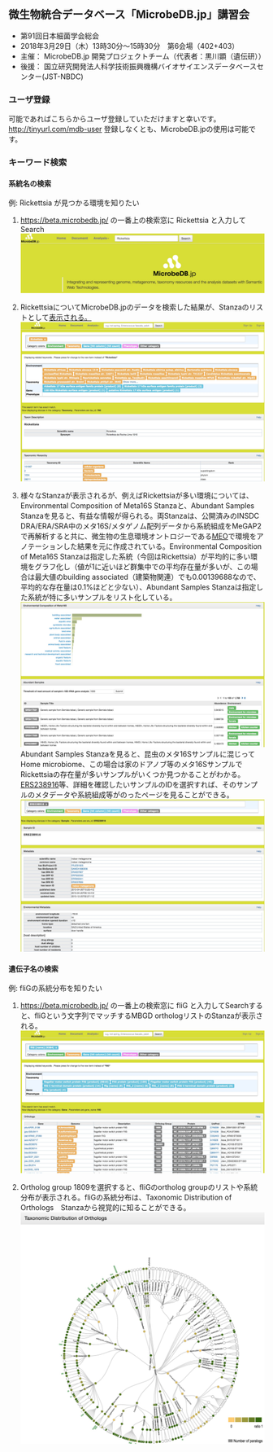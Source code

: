 ## 微生物統合データベース「MicrobeDB.jp」講習会 ##


* 第91回日本細菌学会総会
* 2018年3月29日（木）13時30分～15時30分　第6会場（402+403）
* 主催： MicrobeDB.jp 開発プロジェクトチーム（代表者：黒川顕（遺伝研））
* 後援： 国立研究開発法人科学技術振興機構バイオサイエンスデータベースセンター(JST-NBDC)

### ユーザ登録 ###
可能であればこちらからユーザ登録していただけますと幸いです。 http://tinyurl.com/mdb-user
登録しなくとも、MicrobeDB.jpの使用は可能です。

### キーワード検索 ###
#### 系統名の検索 ####
例: Rickettsia が見つかる環境を知りたい  
1. https://beta.microbedb.jp/
の一番上の検索窓に Rickettsia と入力してSearch
![RickettsiaHome](https://github.com/MicrobeDBjp/document/blob/master/Figures/RickettsiaHome.jpg)
  
2. RickettsiaについてMicrobeDB.jpのデータを検索した結果が、Stanzaのリストとして[表示される。](https://beta.microbedb.jp/search?q1=Rickettsia "Rickettsia検索結果")
![RickettsiaSecond](https://github.com/MicrobeDBjp/document/blob/master/Figures/RickettsiaStanza.jpg)
  
3. 様々なStanzaが表示されるが、例えばRickettsiaが多い環境については、Environmental Composition of Meta16S Stanzaと、Abundant Samples Stanzaを見ると、有益な情報が得られる。両Stanzaは、公開済みのINSDC DRA/ERA/SRA中のメタ16S/メタゲノム配列データから系統組成をMeGAP2で再解析すると共に、微生物の生息環境オントロジーである[MEO](https://bioportal.bioontology.org/ontologies/MEO)で環境をアノテーションした結果を元に作成されている。Environmental Composition of Meta16S Stanzaは指定した系統（今回はRickettsia）が平均的に多い環境をグラフ化し（値が1に近いほど群集中での平均存在量が多いが、この場合は最大値のbuilding associated（建築物関連）でも0.00139688なので、平均的な存在量は0.1%ほどと少ない）、Abundant Samples Stanzaは指定した系統が特に多いサンプルをリスト化している。
![RickettsiaDist](https://github.com/MicrobeDBjp/document/blob/master/Figures/RickettsiaEnvDist.jpg)
Abundant Samples Stanzaを見ると、昆虫のメタ16Sサンプルに混じってHome microbiome、この場合は家のドアノブ等のメタ16SサンプルでRickettsiaの存在量が多いサンプルがいくつか見つかることがわかる。  
[ERS238916](https://beta.microbedb.jp/search/?q1=ERS238916&q1_cat=sample&q1_param_srs_id=ERS238916)等、詳細を確認したいサンプルのIDを選択すれば、そのサンプルのメタデータや系統組成等がのったページを見ることができる。
![ERS238916](https://github.com/MicrobeDBjp/document/blob/master/Figures/ERS238916.jpg)
  
  
#### 遺伝子名の検索 ####
例:  fliGの系統分布を知りたい  
1. https://beta.microbedb.jp/
の一番上の検索窓に fliG と入力してSearchすると、fliGという文字列でマッチするMBGD orthologリストのStanzaが表示される。
![fliG](https://github.com/MicrobeDBjp/document/blob/master/Figures/fliG.jpeg)
  
2. Ortholog group 1809を選択すると、fliGのortholog groupのリストや系統分布が表示される。fliGの系統分布は、Taxonomic Distribution of Orthologs　Stanzaから視覚的に知ることができる。
![fliGtaxa](https://github.com/MicrobeDBjp/document/blob/master/Figures/fliGTaxa.jpeg)

